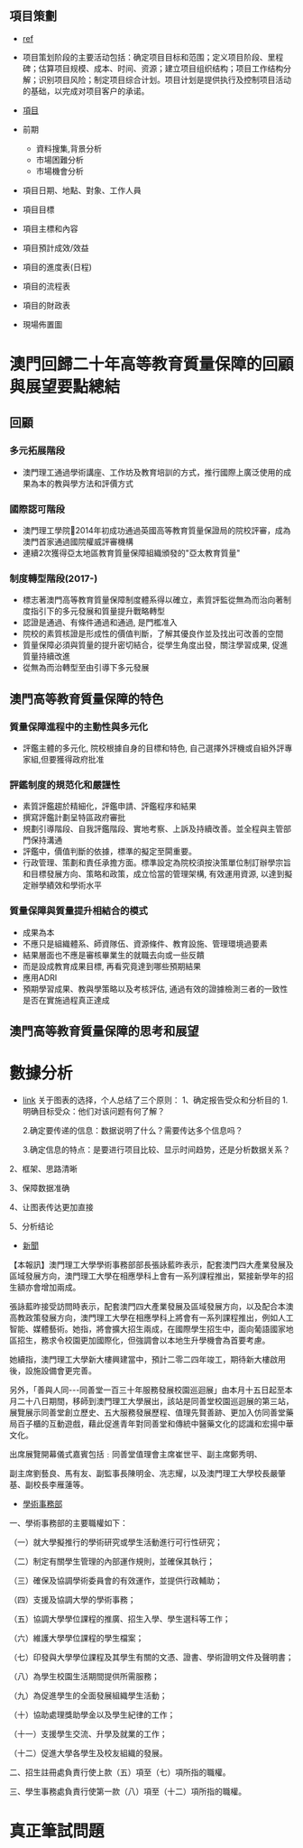 ## 項目策劃



- [ref](https://baike.baidu.com/item/%E9%A1%B9%E7%9B%AE%E7%AD%96%E5%88%92/1488594#:~:text=%E9%A1%B9%E7%9B%AE%E7%AD%96%E5%88%92%E4%B8%BB%E8%A6%81%E5%86%85%E5%AE%B9&text=%E9%A1%B9%E7%9B%AE%E7%AD%96%E5%88%92%E9%98%B6%E6%AE%B5%E7%9A%84%E4%B8%BB%E8%A6%81,%E5%AF%B9%E9%A1%B9%E7%9B%AE%E5%AE%A2%E6%88%B7%E7%9A%84%E6%89%BF%E8%AF%BA%E3%80%82)
- 项目策划阶段的主要活动包括：确定项目目标和范围；定义项目阶段、里程碑；估算项目规模、成本、时间、资源；建立项目组织结构；项目工作结构分解；识别项目风险；制定项目综合计划。项目计划是提供执行及控制项目活动的基础，以完成对项目客户的承诺。



- [項目](https://www.hkeaa.edu.hk/DocLibrary/HKDSE/Subject_Information/apl/Services/655/Distinction/655-EX-8-2013-D.pdf)

- 前期 
  - 資料搜集,背景分析
  - 市場困難分析
  - 市場機會分析
   


- 項目日期、地點、對象、工作人員
- 項目目標
- 項目主標和內容
- 項目預計成效/效益
- 項目的進度表(日程)
- 項目的流程表
- 項目的財政表
- 現場佈置圖


# 澳門回歸二十年高等教育質量保障的回顧與展望要點總結

## 回顧

### 多元拓展階段


- 澳門理工通過學術講座、工作坊及教育培訓的方式，推行國際上廣泛使用的成果為本的教與學方法和評價方式


### 國際認可階段

- 澳門理工學院𦐤2014年初成功通過英國高等教育質量保證局的院校評審，成為澳門首家通過國院權威評審機構
- 連續2次獲得亞太地區教育質量保障組織頒發的"亞太教育質量"
  

### 制度轉型階段(2017-)
- 標志著澳門高等教育質量保障制度體系得以確立，素質評監從無為而治向著制度指引下的多元發展和質量提升戰略轉型
- 認證是通過、有條件通過和通過, 是門檻准入
- 院校的素質核證是形成性的價值判斷，了解其優良作並及找出可改善的空間
- 質量保障必須與質量的提升密切結合，從學生角度出發，關注學習成果, 促進質量持續改進
- 從無為而治轉型至由引導下多元發展

## 澳門高等教育質量保障的特色

### 質量保障進程中的主動性與多元化
- 評鑑主體的多元化, 院校根據自身的目標和特色, 自己選擇外評機或自組外評專家組,但要獲得政府批准

### 評鑑制度的規范化和嚴謹性
- 素質評鑑趨於精細化，評鑑申請、評鑑程序和結果
- 撰寫評鑑計劃呈特區政府審批
- 規劃引導階段、自我評鑑階段、實地考察、上訴及持續改善。並全程與主管部門保持溝通
- 評鑑中，價值判斷的依據，標準的擬定至閞重要。
- 行政管理、策劃和責任承擔方面。標準設定為院校須按決策單位制訂辦學宗旨和目標發展方向、策略和政策，成立恰當的管理架構, 有效運用資源, 以達到擬定辦學績效和學術水平

### 質量保障與質量提升相結合的模式

- 成果為本 
- 不應只是組織體系、師資隊伍、資源條件、教育設施、管理環境過要素
- 結果層面也不應是審核畢業生的就職去向或一些反饋
- 而是設成教育成果目標, 再看究竟達到哪些預期結果
- 應用ADRI
- 預期學習成果、教與學策略以及考核評估, 通過有效的證據檢測三者的一致性是否在實施過程真正達成

## 澳門高等教育質量保障的思考和展望 



# 數據分析
- [link](https://www.fanruan.com/bw/sjfxb)
关于图表的选择，个人总结了三个原则：
1、确定报告受众和分析目的
    1.明确目标受众：他们对该问题有何了解？

    2.确定要传递的信息：数据说明了什么？需要传达多个信息吗？

    3.确定信息的特点：是要进行项目比较、显示时间趋势，还是分析数据关系？

2、框架、思路清晰


3、保障数据准确

4、让图表传达更加直接


5、分析结论

- [新聞](http://www.chengpou.com.mo/dailynews/216888.html)



【本報訊】澳門理工大學學術事務部部長張詠藍昨表示，配套澳門四大產業發展及區域發展方向，澳門理工大學在相應學科上會有一系列課程推出，緊接新學年的招生額亦會增加兩成。

張詠藍昨接受訪問時表示，配套澳門四大產業發展及區域發展方向，以及配合本澳高教政策發展方向，澳門理工大學在相應學科上將會有一系列課程推出，例如人工智能、媒體藝術。她指，將會擴大招生兩成，在國際學生招生中，面向葡語國家地區招生，務求令校園更加國際化，但強調會以本地生升學機會為首要考慮。

她續指，澳門理工大學新大樓興建當中，預計二零二四年竣工，期待新大樓啟用後，設施設備會更完善。

另外，「善與人同---同善堂一百三十年服務發展校園巡迴展」由本月十五日起至本月二十八日期間，移師到澳門理工大學展出，該站是同善堂校園巡迴展的第三站，展覽展示同善堂創立歷史、五大服務發展歷程、值理先賢善跡、更加入仿同善堂藥局百子櫃的互動遊戲，藉此促進青年對同善堂和傳統中醫藥文化的認識和宏揚中華文化。

出席展覽開幕儀式嘉賓包括﹕同善堂值理會主席崔世平、副主席鄭秀明、

副主席劉藝良、馬有友、副監事長陳明金、冼志耀，以及澳門理工大學校長嚴肇基、副校長李雁蓮等。




- [學術事務部](https://bo.io.gov.mo/bo/i/2019/31/regadm28_cn.asp?printer=1)
  


一、學術事務部的主要職權如下：

（一）就大學擬推行的學術研究或學生活動進行可行性研究；

（二）制定有關學生管理的內部運作規則，並確保其執行；

（三）確保及協調學術委員會的有效運作，並提供行政輔助；

（四）支援及協調大學的學術事務；

（五）協調大學學位課程的推廣、招生入學、學生選科等工作；

（六）維護大學學位課程的學生檔案；

（七）印發與大學學位課程及其學生有關的文憑、證書、學術證明文件及聲明書；

（八）為學生校園生活期間提供所需服務；

（九）為促進學生的全面發展組織學生活動；

（十）協助處理獎助學金以及學生紀律的工作；

（十一）支援學生交流、升學及就業的工作；

（十二）促進大學各學生及校友組織的發展。

二、招生註冊處負責行使上款（五）項至（七）項所指的職權。

三、學生事務處負責行使第一款（八）項至（十二）項所指的職權。



#  真正筆試問題

